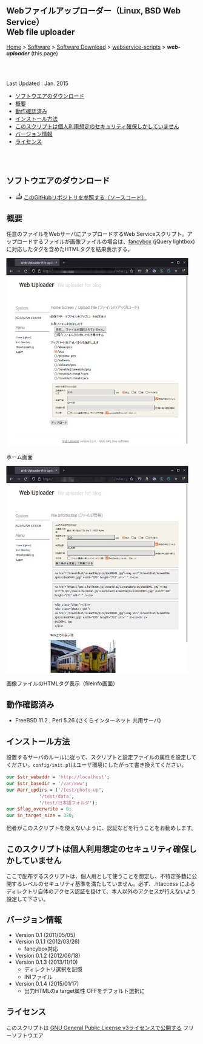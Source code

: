 ## Webファイルアップローダー（Linux, BSD Web Service）<br />Web file uploader<!-- omit in toc -->

[Home](https://oasis3855.github.io/webpage/) > [Software](https://oasis3855.github.io/webpage/software/index.html) > [Software Download](https://oasis3855.github.io/webpage/software/software-download.html) > [webservice-scripts](../) > ***web-uploader*** (this page)

<br />
<br />

Last Updated : Jan. 2015

- [ソフトウエアのダウンロード](#ソフトウエアのダウンロード)
- [概要](#概要)
- [動作確認済み](#動作確認済み)
- [インストール方法](#インストール方法)
- [このスクリプトは個人利用想定のセキュリティ確保しかしていません](#このスクリプトは個人利用想定のセキュリティ確保しかしていません)
- [バージョン情報](#バージョン情報)
- [ライセンス](#ライセンス)

<br />
<br />

## ソフトウエアのダウンロード

- ![download icon](../readme_pics/soft-ico-download-darkmode.gif)   [このGitHubリポジトリを参照する（ソースコード）](../web-uploader/) 

## 概要

任意のファイルをWebサーバにアップロードするWeb Serviceスクリプト。アップロードするファイルが画像ファイルの場合は、[fancybox](http://fancybox.net/) (jQuery lightbox) に対応したタグを含めたHTMLタグを結果表示する。

![ホーム画面](readme_pics/webuploader-homescreen.jpg)

ホーム画面

![画像ファイルのHTMLタグ表示（fileinfo画面）](readme_pics/webuploader-fileinfo.jpg)

画像ファイルのHTMLタグ表示（fileinfo画面）

## 動作確認済み

- FreeBSD 11.2 , Perl 5.26  (さくらインターネット 共用サーバ)

## インストール方法

設置するサーバのルールに従って、スクリプトと設定ファイルの属性を設定してください。```config/init.pl```はユーザ環境にしたがって書き換えてください。

```Perl
our $str_webaddr = 'http://localhost';
our $str_basedir = '/var/www';
our @arr_updirs = ('/test/photo-up',
			'/test/data',
			'/test/日本語フォルダ');
our $flag_overwrite = 0;
our $n_target_size = 320;
```

他者がこのスクリプトを使えないように、認証などを行うことをお勧めします。 

## このスクリプトは個人利用想定のセキュリティ確保しかしていません

ここで配布するスクリプトは、個人用として使うことを想定し、不特定多数に公開するレベルのセキュリティ基準を満たしていません。必ず、.htaccess によるディレクトリ自体のアクセス認証を掛けて、本人以外のアクセスが行えないよう設定して下さい。

## バージョン情報

- Version 0.1 (2011/05/05)
- Version 0.1.1 (2012/03/26)
  - fancybox対応
- Version 0.1.2 (2012/06/18)
- Version 0.1.3 (2013/11/10)
  - ディレクトリ選択を記憶
  - INIファイル
- Version 0.1.4 (2015/01/17)
  - 出力HTMLのa target属性 OFFをデフォルト選択に


## ライセンス

このスクリプトは [GNU General Public License v3ライセンスで公開する](https://gpl.mhatta.org/gpl.ja.html) フリーソフトウエア
